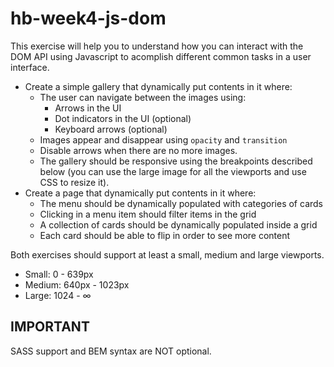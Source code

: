 # hb-week4-js-dom
This exercise will help you to understand how you can interact with the DOM API using Javascript to acomplish different common tasks in a user interface.

- Create a simple gallery that dynamically put contents in it where:
  - The user can navigate between the images using:
    - Arrows in the UI
    - Dot indicators in the UI (optional)
    - Keyboard arrows (optional)
  - Images appear and disappear using `opacity` and `transition`
  - Disable arrows when there are no more images.
  - The gallery should be responsive using the breakpoints described below (you can use the large image for all the viewports and use CSS to resize it).
- Create a page that dynamically put contents in it where:
  - The menu should be dynamically populated with categories of cards
  - Clicking in a menu item should filter items in the grid
  - A collection of cards should be dynamically populated inside a grid
  - Each card should be able to flip in order to see more content
  
Both exercises should support at least a small, medium and large viewports.
- Small: 0 - 639px
- Medium: 640px - 1023px
- Large: 1024 - ∞

## IMPORTANT
SASS support and BEM syntax are NOT optional.
